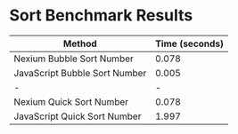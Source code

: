 # Sort Benchmark Results

| Method                        | Time (seconds) |
| ----------------------------- | -------------- |
| Nexium Bubble Sort Number     | 0.078          |
| JavaScript Bubble Sort Number | 0.005          |
| -                             | -              |
| Nexium Quick Sort Number      | 0.078          |
| JavaScript Quick Sort Number  | 1.997          |
